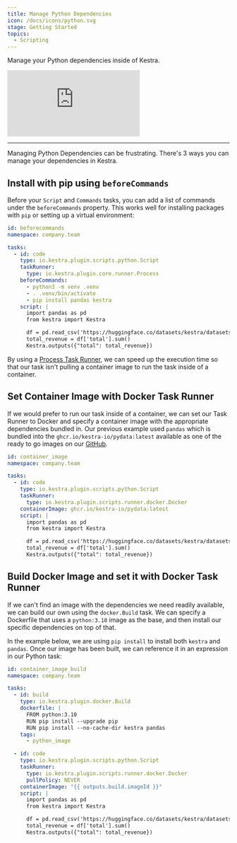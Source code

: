 ```yaml
---
title: Manage Python Dependencies
icon: /docs/icons/python.svg
stage: Getting Started
topics:
  - Scripting
---
```


Manage your Python dependencies inside of Kestra.

<div class="video-container">
  <iframe src="https://www.youtube.com/embed/iZeDizdrpMI?si=af1byHzZcxvUL-DQ" title="YouTube video player" frameborder="0" allow="accelerometer; autoplay; clipboard-write; encrypted-media; gyroscope; picture-in-picture; web-share" referrerpolicy="strict-origin-when-cross-origin" allowfullscreen></iframe>
</div>

---

Managing Python Dependencies can be frustrating. There's 3 ways you can manage your dependencies in Kestra.

## Install with pip using `beforeCommands`

Before your `Script` and `Commands` tasks, you can add a list of commands under the `beforeCommands` property. This works well for installing packages with `pip` or setting up a virtual environment:

```yaml
id: beforecommands
namespace: company.team

tasks:
  - id: code
    type: io.kestra.plugin.scripts.python.Script
    taskRunner:
      type: io.kestra.plugin.core.runner.Process
    beforeCommands:
      - python3 -m venv .venv
      - . .venv/bin/activate
      - pip install pandas kestra
    script: |
      import pandas as pd
      from kestra import Kestra

      df = pd.read_csv('https://huggingface.co/datasets/kestra/datasets/raw/main/csv/orders.csv')
      total_revenue = df['total'].sum()
      Kestra.outputs({"total": total_revenue})
```

By using a [Process Task Runner](../task-runners/04.types/01.process-task-runner.md), we can speed up the execution time so that our task isn't pulling a container image to run the task inside of a container.

## Set Container Image with Docker Task Runner

If we would prefer to run our task inside of a container, we can set our Task Runner to Docker and specify a container image with the appropriate dependencies bundled in. Our previous example used `pandas` which is bundled into the `ghcr.io/kestra-io/pydata:latest` available as one of the ready to go images on our [GitHub](https://github.com/orgs/kestra-io/packages?repo_name=examples).

```yaml
id: container_image
namespace: company.team

tasks:
  - id: code
    type: io.kestra.plugin.scripts.python.Script
    taskRunner:
      type: io.kestra.plugin.scripts.runner.docker.Docker
    containerImage: ghcr.io/kestra-io/pydata:latest
    script: |
      import pandas as pd
      from kestra import Kestra

      df = pd.read_csv('https://huggingface.co/datasets/kestra/datasets/raw/main/csv/orders.csv')
      total_revenue = df['total'].sum()
      Kestra.outputs({"total": total_revenue})
```

## Build Docker Image and set it with Docker Task Runner

If we can't find an image with the dependencies we need readily available, we can build our own using the `docker.Build` task. 
We can specify a Dockerfile that uses a `python:3.10` image as the base, and then install our specific dependencies on top of that.

In the example below, we are using `pip install` to install both `kestra` and `pandas`. Once our image has been built, we can reference it in an expression in our Python task:

```yaml
id: container_image_build
namespace: company.team

tasks:
  - id: build
    type: io.kestra.plugin.docker.Build
    dockerfile: |
      FROM python:3.10
      RUN pip install --upgrade pip
      RUN pip install --no-cache-dir kestra pandas
    tags:
      - python_image

  - id: code
    type: io.kestra.plugin.scripts.python.Script
    taskRunner:
      type: io.kestra.plugin.scripts.runner.docker.Docker
      pullPolicy: NEVER
    containerImage: "{{ outputs.build.imageId }}"
    script: |
      import pandas as pd
      from kestra import Kestra

      df = pd.read_csv('https://huggingface.co/datasets/kestra/datasets/raw/main/csv/orders.csv')
      total_revenue = df['total'].sum()
      Kestra.outputs({"total": total_revenue})
```
